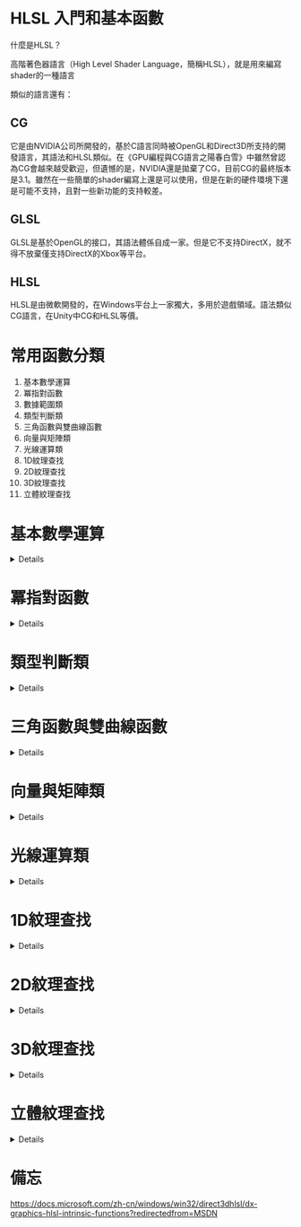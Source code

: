 # HLSL 入門和基本函數
什麼是HLSL？

高階著色器語言（High Level Shader Language，簡稱HLSL），就是用來編寫shader的一種語言

類似的語言還有：

## CG
它是由NVIDIA公司所開發的，基於C語言同時被OpenGL和Direct3D所支持的開發語言，其語法和HLSL類似。在《GPU編程與CG語言之陽春白雪》中雖然曾認為CG會越來越受歡迎，但遺憾的是，NVIDIA還是拋棄了CG，目前CG的最終版本是3.1。雖然在一些簡單的shader編寫上還是可以使用，但是在新的硬件環境下還是可能不支持，且對一些新功能的支持較差。

## GLSL
GLSL是基於OpenGL的接口，其語法體係自成一家。但是它不支持DirectX，就不得不放棄僅支持DirectX的Xbox等平台。

## HLSL
HLSL是由微軟開發的，在Windows平台上一家獨大，多用於遊戲領域。語法類似CG語言，在Unity中CG和HLSL等價。

# 常用函數分類
1. 基本數學運算
2. 冪指對函數
3. 數據範圍類
4. 類型判斷類
5. 三角函數與雙曲線函數
6. 向量與矩陣類
7. 光線運算類
8. 1D紋理查找
9. 2D紋理查找
10. 3D紋理查找
11. 立體紋理查找

# 基本數學運算
<details>
| max（a，b） | 返回較大的 |
| min（a，b） |	返回較小的 |
| mul（a，b） | 兩向量相乘，常用於矩陣運算 |
| abs（a）	  | 返回a的絕對值 |
| round（x）  | 返回與x最近的整數 |
| sqrt（x）	  | 返回x的平方根 |
| rsqrt（x）  | 返回x的平方根的倒數 |
| degrees（x）| 將弧度轉化為角度 |
| redians（x）| 將角度轉化為弧度 |
| noise（x）  | 噪聲函數,在每個像素點上輸出0/1可形成噪波圖 |
</details>

# 冪指對函數
<details>
| pow（x，y） | x的y次冪（x、y都可以是自變量或具體數）| $ x^{y}x $ |
| exp（x）| 返回以e為底的指數函數 | $ e^{x} $ |
| exp2（value x）|	返回以2為底，x為指數的冪 | 2 x 2^{x}2 |
| ldexp（x，exp）|	返回與2的exp次方的乘積 | $ x * 2 e x p 2^{exp}2 $ |
| log（x）	返回指定值的以e為底數的對數 | $ lnx $ |
| log10（x）| 求以10為底的對數 | log_{10}x |
| log2（x）	| 求以2為底數的對數 | log_{2}x |
| frexp（x，out exp）|	將浮點數分解成尾數和指數 x=ret*2^{exp}| x的返回值是尾數,exp參數返回的值是指數（加上out會返回exp和規格化小數）|
</details>

# 類型判斷類
<details>

</details>

# 三角函數與雙曲線函數
<details>

</details>

# 向量與矩陣類
<details>

</details>

# 光線運算類
<details>

</details>

# 1D紋理查找
<details>

</details>

# 2D紋理查找
<details>

</details>

# 3D紋理查找
<details>

</details>

# 立體紋理查找
<details>

</details>

# 備忘
https://docs.microsoft.com/zh-cn/windows/win32/direct3dhlsl/dx-graphics-hlsl-intrinsic-functions?redirectedfrom=MSDN